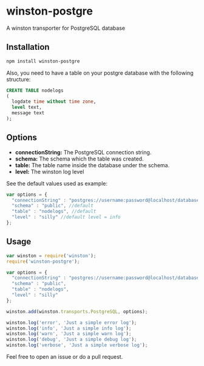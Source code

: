 winston-postgre
===============

A winston transporter for PostgreSQL database

Installation
------------

``` bash
npm install winston-postgre
```

Also, you need to have a table on your postgre database with the following structure:
``` sql
CREATE TABLE nodelogs
(
  logdate time without time zone,
  level text,
  message text
);
```


Options
------------

* __connectionString:__ The PostgreSQL connection string.
* __schema:__ The schema which the table was created.
* __table:__ The table name inside the database under the schema.
* __level:__ The winston log level

See the default values used as example:
``` js
var options = {
  "connectionString" : "postgres://username:password@localhost/database",
  "schema" : "public", //default
  "table" : "nodelogs", //default
  "level" : "silly" //default level = info
};
```

Usage
------------

``` js
var winston = require('winston');
require('winston-postgre');

var options = {
  "connectionString" : "postgres://username:password@localhost/database",
  "schema" : "public",
  "table" : "nodelogs",
  "level" : "silly"
};

winston.add(winston.transports.PostgreSQL, options);

winston.log('error', 'Just a simple error log');
winston.log('info', 'Just a simple info log');
winston.log('warn', 'Just a simple warn log');
winston.log('debug', 'Just a simple debug log');
winston.log('verbose', 'Just a simple verbose log');
```

Feel free to open an issue or do a pull request.



